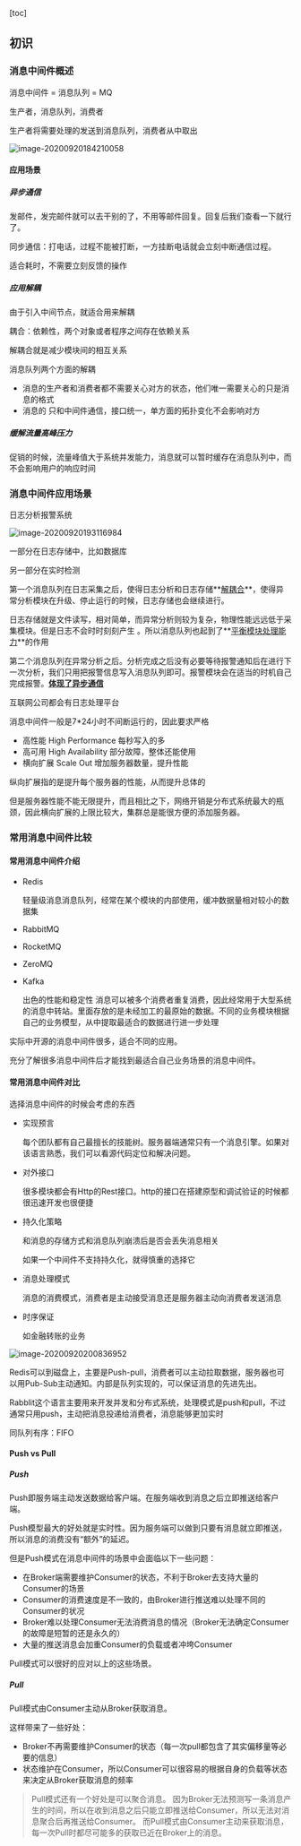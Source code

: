 [toc]



## 初识

### 消息中间件概述

消息中间件 = 消息队列 = MQ

生产者，消息队列，消费者

生产者将需要处理的发送到消息队列，消费者从中取出

![image-20200920184210058](C:\Users\UncleDong\AppData\Roaming\Typora\typora-user-images\image-20200920184210058.png)



#### 应用场景

##### 异步通信

发邮件，发完邮件就可以去干别的了，不用等邮件回复。回复后我们查看一下就行了。

同步通信：打电话，过程不能被打断，一方挂断电话就会立刻中断通信过程。

适合耗时，不需要立刻反馈的操作

##### 应用解耦

由于引入中间节点，就适合用来解耦

耦合：依赖性，两个对象或者程序之间存在依赖关系

解耦合就是减少模块间的相互关系

消息队列两个方面的解耦

- 消息的生产者和消费者都不需要关心对方的状态，他们唯一需要关心的只是消息的格式
- 消息的 只和中间件通信，接口统一，单方面的拓扑变化不会影响对方

##### 缓解流量高峰压力

促销的时候，流量峰值大于系统并发能力，消息就可以暂时缓存在消息队列中，而不会影响用户的响应时间

### 消息中间件应用场景

日志分析报警系统

![image-20200920193116984](C:\Users\UncleDong\AppData\Roaming\Typora\typora-user-images\image-20200920193116984.png)

一部分在日志存储中，比如数据库

另一部分在实时检测

第一个消息队列在日志采集之后，使得日志分析和日志存储**<u>解耦合</u>**，使得异常分析模块在升级、停止运行的时候，日志存储也会继续进行。

日志存储就是文件读写，相对简单，而异常分析则较为复杂，物理性能远远低于采集模块。但是日志不会时时刻刻产生 。所以消息队列也起到了**<u>平衡模块处理能力</u>**的作用



第二个消息队列在异常分析之后。分析完成之后没有必要等待报警通知后在进行下一次分析，我们只用把报警信息写入消息队列即可。报警模块会在适当的时机自己完成报警。**<u>体现了异步通信</u>**



互联网公司都会有日志处理平台



消息中间件一般是7*24小时不间断运行的，因此要求严格

- 高性能 High Performance 每秒写入的多
- 高可用 High Availability 部分故障，整体还能使用
- 横向扩展 Scale Out 增加服务器数量，提升性能

纵向扩展指的是提升每个服务器的性能，从而提升总体的

但是服务器性能不能无限提升，而且相比之下，网络开销是分布式系统最大的瓶颈，因此横向扩展的上限比较大，集群总是能很方便的添加服务器。



### 常用消息中间件比较

#### 常用消息中间件介绍

- Redis

  轻量级消息消息队列，经常在某个模块的内部使用，缓冲数据量相对较小的数据集

- RabbitMQ

- RocketMQ

- ZeroMQ

- Kafka 

  出色的性能和稳定性 消息可以被多个消费者重复消费，因此经常用于大型系统的消息中转站。里面存放的是未经加工的最原始的数据。不同的业务模块根据自己的业务模型，从中提取最适合的数据进行进一步处理

实际中开源的消息中间件很多，适合不同的应用。

充分了解很多消息中间件后才能找到最适合自己业务场景的消息中间件。

#### 常用消息中间件对比

选择消息中间件的时候会考虑的东西

- 实现预言

  每个团队都有自己最擅长的技能树。服务器端通常只有一个消息引擎。如果对该语言熟悉，我们可以看源代码定位和解决问题。

- 对外接口

  很多模块都会有Http的Rest接口。http的接口在搭建原型和调试验证的时候都很迅速开发也很便捷

- 持久化策略

  和消息的存储方式和消息队列崩溃后是否会丢失消息相关

  如果一个中间件不支持持久化，就得慎重的选择它

- 消息处理模式

  消息的消费模式，消费者是主动接受消息还是服务器主动向消费者发送消息

- 时序保证

  如金融转账的业务

![image-20200920200836952](C:\Users\UncleDong\AppData\Roaming\Typora\typora-user-images\image-20200920200836952.png)



Redis可以到磁盘上，主要是Push-pull，消费者可以主动拉取数据，服务器也可以用Pub-Sub主动通知。内部是队列实现的，可以保证消息的先进先出。



Rabblit这个语言主要用来开发并发和分布式系统，处理模式是push和pull，不过通常只用push，主动把消息投递给消费者，消息能够更加实时





同队列有序：FIFO





#### Push vs Pull

##### Push

Push即服务端主动发送数据给客户端。在服务端收到消息之后立即推送给客户端。

Push模型最大的好处就是实时性。因为服务端可以做到只要有消息就立即推送，所以消息的消费没有“额外”的延迟。

但是Push模式在消息中间件的场景中会面临以下一些问题：

- 在Broker端需要维护Consumer的状态，不利于Broker去支持大量的Consumer的场景
- Consumer的消费速度是不一致的，由Broker进行推送难以处理不同的Consumer的状况
- Broker难以处理Consumer无法消费消息的情况（Broker无法确定Consumer的故障是短暂的还是永久的）
- 大量的推送消息会加重Consumer的负载或者冲垮Consumer

Pull模式可以很好的应对以上的这些场景。

##### Pull

Pull模式由Consumer主动从Broker获取消息。

这样带来了一些好处：

- Broker不再需要维护Consumer的状态（每一次pull都包含了其实偏移量等必要的信息）
- 状态维护在Consumer，所以Consumer可以很容易的根据自身的负载等状态来决定从Broker获取消息的频率

> Pull模式还有一个好处是可以聚合消息。 因为Broker无法预测写一条消息产生的时间，所以在收到消息之后只能立即推送给Consumer，所以无法对消息聚合后再推送给Consumer。 而Pull模式由Consumer主动来获取消息，每一次Pull时都尽可能多的获取已近在Broker上的消息。